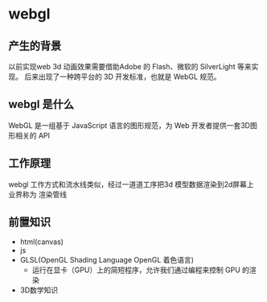 # webgl
## 产生的背景
以前实现web 3d 动画效果需要借助Adobe 的 Flash、微软的 SilverLight 等来实现。
后来出现了一种跨平台的 3D 开发标准，也就是 WebGL 规范。
## webgl 是什么
WebGL 是一组基于 JavaScript 语言的图形规范，为 Web 开发者提供一套3D图形相关的 API
## 工作原理
webgl 工作方式和流水线类似，经过一道道工序把3d 模型数据渲染到2d屏幕上 业界称为 渲染管线
## 前置知识
* html(canvas)
* js
* GLSL(OpenGL Shading Language  OpenGL 着色语言) 
    - 运行在显卡（GPU）上的简短程序，允许我们通过编程来控制 GPU 的渲染
* 3D数学知识